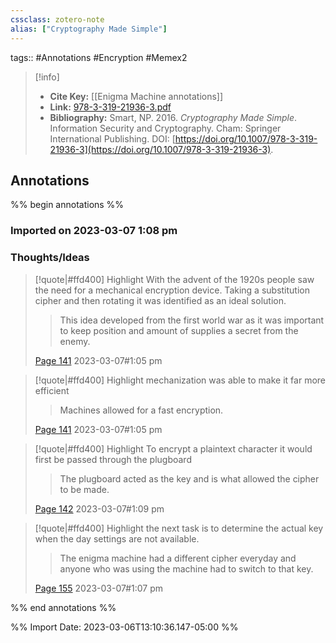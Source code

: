 ```yaml
---
cssclass: zotero-note
alias: ["Cryptography Made Simple"]
---
```

tags:: #Annotations #Encryption #Memex2
> [!info]
> - **Cite Key:** [[Enigma Machine annotations]]
> - **Link:** [978-3-319-21936-3.pdf](file://C:\Users\micha\Downloads\978-3-319-21936-3.pdf)
> - **Bibliography:** Smart, NP. 2016. _Cryptography Made Simple_. Information Security and Cryptography. Cham: Springer International Publishing. DOI: [https://doi.org/10.1007/978-3-319-21936-3](https://doi.org/10.1007/978-3-319-21936-3).

## Annotations
%% begin annotations %%
### Imported on 2023-03-07 1:08 pm

### Thoughts/Ideas

> [!quote|#ffd400] Highlight
> With the advent of the 1920s people saw the need for a mechanical encryption device. Taking a substitution cipher and then rotating it was identified as an ideal solution.
>
>> This idea developed from the first world war as it was important to keep position and amount of supplies a secret from the enemy.
>
> [Page 141](zotero://open-pdf/library/items/I4HL3F4L?page=141) 2023-03-07#1:05 pm

> [!quote|#ffd400] Highlight
> mechanization was able to make it far more efficient
>
>> Machines allowed for a fast encryption.
>
> [Page 141](zotero://open-pdf/library/items/I4HL3F4L?page=141) 2023-03-07#1:05 pm

> [!quote|#ffd400] Highlight
> To encrypt a plaintext character it would first be passed through the plugboard
>
>> The plugboard acted as the key and is what allowed the cipher to be made.
>
> [Page 142](zotero://open-pdf/library/items/I4HL3F4L?page=142) 2023-03-07#1:09 pm

> [!quote|#ffd400] Highlight
> the next task is to determine the actual key when the day settings are not available.
>
>> The enigma machine had a different cipher everyday and anyone who was using the machine had to switch to that key.
>
> [Page 155](zotero://open-pdf/library/items/I4HL3F4L?page=155) 2023-03-07#1:07 pm


%% end annotations %%

%% Import Date: 2023-03-06T13:10:36.147-05:00 %%
